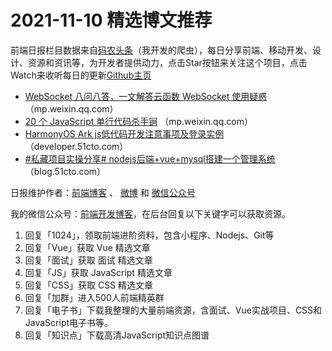 # 2021-11-10 精选博文推荐

前端日报栏目数据来自[码农头条](http://hao.caibaojian.com.cn/)（我开发的爬虫），每日分享前端、移动开发、设计、资源和资讯等，为开发者提供动力，点击Star按钮来关注这个项目，点击Watch来收听每日的更新[Github主页](https://github.com/kujian/frontendDaily)
* [WebSocket 八问八答，一文解答云函数 WebSocket 使用疑惑](https://mp.weixin.qq.com/s?__biz=Mzg4NzEyMzI1NQ==&mid=2247493735&idx=1&sn=bde46852109561d6ded6d8e53642742c) （mp.weixin.qq.com）
* [20 个 JavaScript 单行代码杀手锏](https://mp.weixin.qq.com/s?__biz=Mzg5ODA5NTM1Mw==&mid=2247496818&idx=1&sn=cd81d5e600ea36ab35669263ffffcc5f) （mp.weixin.qq.com）
* [HarmonyOS Ark js低代码开发注意事项及登录实例](https://developer.51cto.com/art/202111/689393.htm) （developer.51cto.com）
* [#私藏项目实操分享# nodejs后端+vue+mysql搭建一个管理系统](https://blog.51cto.com/u_15361954/4559776) （blog.51cto.com）

日报维护作者：[前端博客](http://caibaojian.com.cn/) 、 [微博](http://weibo.com/kujian) 和 [微信公众号](https://open.weixin.qq.com/qr/code?username=caibaojian_com)

我的微信公众号：[前端开发博客](https://open.weixin.qq.com/qr/code?username=caibaojian_com)，在后台回复以下关键字可以获取资源。

1. 回复「1024」，领取前端进阶资料，包含小程序、Nodejs、Git等
2. 回复「Vue」获取 Vue 精选文章
3. 回复「面试」获取 面试 精选文章
4. 回复「JS」获取 JavaScript 精选文章
5. 回复「CSS」获取 CSS 精选文章
6. 回复「加群」进入500人前端精英群
7. 回复「电子书」下载我整理的大量前端资源，含面试、Vue实战项目、CSS和JavaScript电子书等。
8. 回复「知识点」下载高清JavaScript知识点图谱